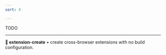 ```yaml
---
sort: 4

---
```

TODO

---

**🧩 extension-create** • create cross-browser extensions with no build configuration.
